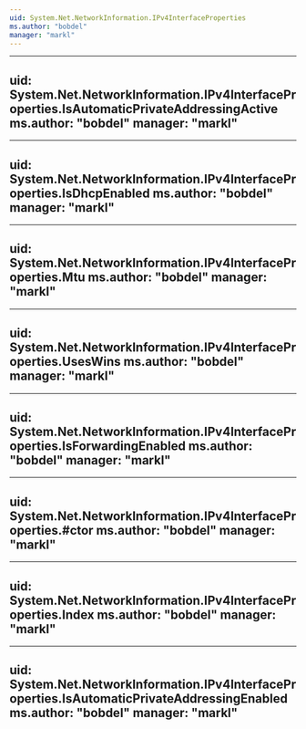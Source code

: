 ```yaml
---
uid: System.Net.NetworkInformation.IPv4InterfaceProperties
ms.author: "bobdel"
manager: "markl"
---
```


---
uid: System.Net.NetworkInformation.IPv4InterfaceProperties.IsAutomaticPrivateAddressingActive
ms.author: "bobdel"
manager: "markl"
---

---
uid: System.Net.NetworkInformation.IPv4InterfaceProperties.IsDhcpEnabled
ms.author: "bobdel"
manager: "markl"
---

---
uid: System.Net.NetworkInformation.IPv4InterfaceProperties.Mtu
ms.author: "bobdel"
manager: "markl"
---

---
uid: System.Net.NetworkInformation.IPv4InterfaceProperties.UsesWins
ms.author: "bobdel"
manager: "markl"
---

---
uid: System.Net.NetworkInformation.IPv4InterfaceProperties.IsForwardingEnabled
ms.author: "bobdel"
manager: "markl"
---

---
uid: System.Net.NetworkInformation.IPv4InterfaceProperties.#ctor
ms.author: "bobdel"
manager: "markl"
---

---
uid: System.Net.NetworkInformation.IPv4InterfaceProperties.Index
ms.author: "bobdel"
manager: "markl"
---

---
uid: System.Net.NetworkInformation.IPv4InterfaceProperties.IsAutomaticPrivateAddressingEnabled
ms.author: "bobdel"
manager: "markl"
---
